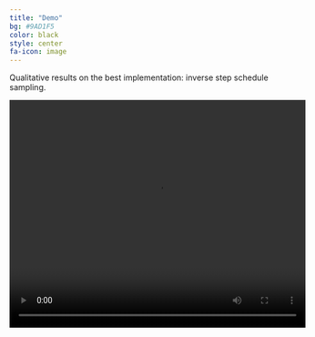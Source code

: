 ```yaml
---
title: "Demo"
bg: #9AD1F5
color: black
style: center
fa-icon: image
---
```


Qualitative results on the best implementation: inverse step schedule sampling.

<video src="./assets/inverse_step_converted.mp4" width="520" height="400" controls preload></video>
